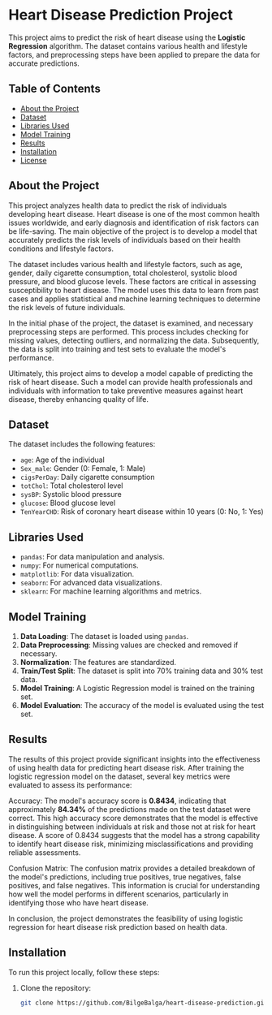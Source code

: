 # Heart Disease Prediction Project

This project aims to predict the risk of heart disease using the **Logistic Regression** algorithm. The dataset contains various health and lifestyle factors, and preprocessing steps have been applied to prepare the data for accurate predictions.

## Table of Contents

- [About the Project](#about-the-project)
- [Dataset](#dataset)
- [Libraries Used](#libraries-used)
- [Model Training](#model-training)
- [Results](#results)
- [Installation](#installation)
- [License](#license)

## About the Project

This project analyzes health data to predict the risk of individuals developing heart disease. Heart disease is one of the most common health issues worldwide, and early diagnosis and identification of risk factors can be life-saving. The main objective of the project is to develop a model that accurately predicts the risk levels of individuals based on their health conditions and lifestyle factors.

The dataset includes various health and lifestyle factors, such as age, gender, daily cigarette consumption, total cholesterol, systolic blood pressure, and blood glucose levels. These factors are critical in assessing susceptibility to heart disease. The model uses this data to learn from past cases and applies statistical and machine learning techniques to determine the risk levels of future individuals.

In the initial phase of the project, the dataset is examined, and necessary preprocessing steps are performed. This process includes checking for missing values, detecting outliers, and normalizing the data. Subsequently, the data is split into training and test sets to evaluate the model's performance.

Ultimately, this project aims to develop a model capable of predicting the risk of heart disease. Such a model can provide health professionals and individuals with information to take preventive measures against heart disease, thereby enhancing quality of life.

## Dataset

The dataset includes the following features:
- `age`: Age of the individual
- `Sex_male`: Gender (0: Female, 1: Male)
- `cigsPerDay`: Daily cigarette consumption
- `totChol`: Total cholesterol level
- `sysBP`: Systolic blood pressure
- `glucose`: Blood glucose level
- `TenYearCHD`: Risk of coronary heart disease within 10 years (0: No, 1: Yes)

## Libraries Used

- `pandas`: For data manipulation and analysis.
- `numpy`: For numerical computations.
- `matplotlib`: For data visualization.
- `seaborn`: For advanced data visualizations.
- `sklearn`: For machine learning algorithms and metrics.

## Model Training

1. **Data Loading**: The dataset is loaded using `pandas`.
2. **Data Preprocessing**: Missing values are checked and removed if necessary.
3. **Normalization**: The features are standardized.
4. **Train/Test Split**: The dataset is split into 70% training data and 30% test data.
5. **Model Training**: A Logistic Regression model is trained on the training set.
6. **Model Evaluation**: The accuracy of the model is evaluated using the test set.

## Results

The results of this project provide significant insights into the effectiveness of using health data for predicting heart disease risk. After training the logistic regression model on the dataset, several key metrics were evaluated to assess its performance:

Accuracy: The model's accuracy score is **0.8434**, indicating that approximately **84.34%** of the predictions made on the test dataset were correct. This high accuracy score demonstrates that the model is effective in distinguishing between individuals at risk and those not at risk for heart disease. A score of 0.8434 suggests that the model has a strong capability to identify heart disease risk, minimizing misclassifications and providing reliable assessments.

Confusion Matrix: The confusion matrix provides a detailed breakdown of the model's predictions, including true positives, true negatives, false positives, and false negatives. This information is crucial for understanding how well the model performs in different scenarios, particularly in identifying those who have heart disease.

In conclusion, the project demonstrates the feasibility of using logistic regression for heart disease risk prediction based on health data.

## Installation

To run this project locally, follow these steps:

1. Clone the repository:
   ```bash
   git clone https://github.com/BilgeBalga/heart-disease-prediction.git
